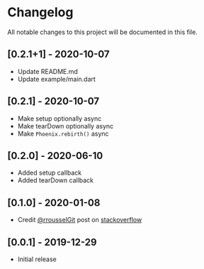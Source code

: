 # Changelog
All notable changes to this project will be documented in this file.

## [0.2.1+1] - 2020-10-07
- Update README.md
- Update example/main.dart

## [0.2.1] - 2020-10-07
- Make setup optionally async
- Make tearDown optionally async
- Make `Phoenix.rebirth()` async

## [0.2.0] - 2020-06-10
- Added setup callback
- Added tearDown callback

## [0.1.0] - 2020-01-08
- Credit [@rrousselGit](https://github.com/rrousselGit) post on [stackoverflow](https://stackoverflow.com/questions/50115311/flutter-how-to-force-an-application-restart-in-production-mode)

## [0.0.1] - 2019-12-29
- Initial release



